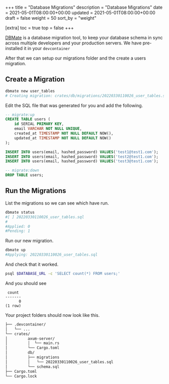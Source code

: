 +++
title = "Database Migrations"
description = "Database Migrations"
date = 2021-05-01T08:00:00+00:00
updated = 2021-05-01T08:00:00+00:00
draft = false
weight = 50
sort_by = "weight"


[extra]
toc = true
top = false
+++

[DBMate](https://github.com/amacneil/dbmate) is a database migration tool, to keep your database schema in sync across multiple developers and your production servers. We have pre-installed it in your `devcontainer`

After that we can setup our migrations folder and the create a users migration.

## Create a Migration

```sh
dbmate new user_tables
# Creating migration: crates/db/migrations/20220330110026_user_tables.sql
```

Edit the SQL file that was generated for you and add the following.

```sql
-- migrate:up
CREATE TABLE users (
    id SERIAL PRIMARY KEY, 
    email VARCHAR NOT NULL UNIQUE, 
    created_at TIMESTAMP NOT NULL DEFAULT NOW(),
    updated_at TIMESTAMP NOT NULL DEFAULT NOW()
);

INSERT INTO users(email, hashed_password) VALUES('test1@test1.com');
INSERT INTO users(email, hashed_password) VALUES('test2@test1.com');
INSERT INTO users(email, hashed_password) VALUES('test3@test1.com');

-- migrate:down
DROP TABLE users;
```

## Run the Migrations

List the migrations so we can see which have run.

```sh
dbmate status
#[ ] 20220330110026_user_tables.sql
#
#Applied: 0
#Pending: 1
```

Run our new migration.

```sh
dbmate up
#Applying: 20220330110026_user_tables.sql
```

And check that it worked.

```sh
psql $DATABASE_URL -c 'SELECT count(*) FROM users;'
```

And you should see

```
 count 
-------
      0
(1 row)
```

Your project folders should now look like this.

```sh
├── .devcontainer/
│   └── ...
└── crates/
│         axum-server/
│         │  └── main.rs
│         └── Cargo.toml
│         db/
│         ├── migrations
│         │   └── 20220330110026_user_tables.sql
│         └── schema.sql
├── Cargo.toml
└── Cargo.lock
```
